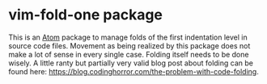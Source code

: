 # vim-fold-one package

This is an [Atom](https://atom.io) package to manage folds of the first
indentation level in source code files. Movement as being realized by this
package does not make a lot of sense in every single case. Folding itself needs
to be done wisely. A little ranty but partially very valid blog post about
folding can be found here:
https://blog.codinghorror.com/the-problem-with-code-folding.

